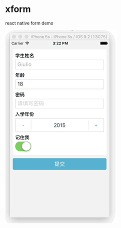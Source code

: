# xform

react native form demo

![alt tag](https://raw.githubusercontent.com/roscoe054/xform/master/demo.gif)
